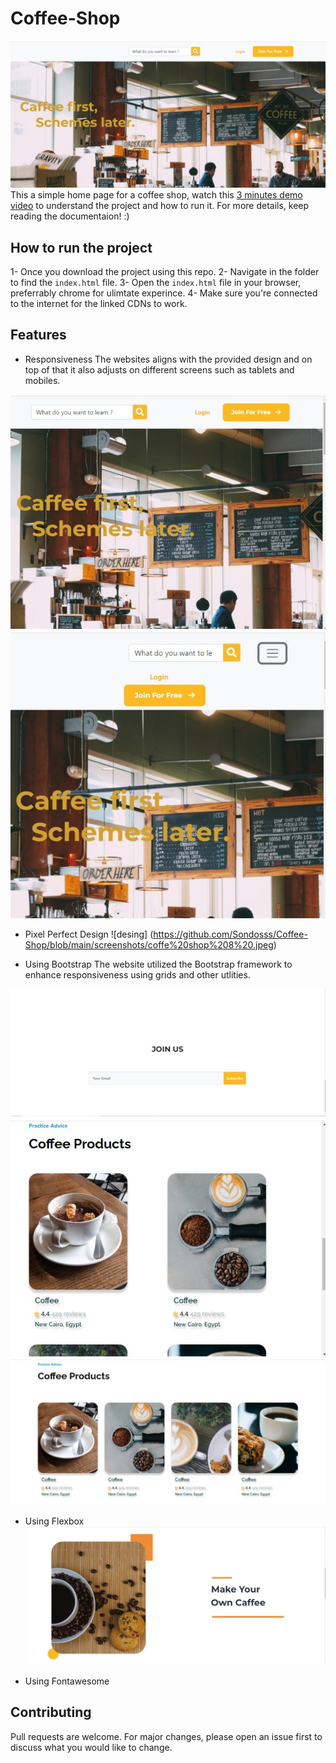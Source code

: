 # Coffee-Shop
![coffe](https://github.com/Sondosss/Coffee-Shop/blob/main/screenshots/coffe%20shop%201.jpeg)
This a simple home page for a coffee shop, watch this [3 minutes demo video](https://www.loom.com/share/26c4513a4f1b4b96b66a34af78f29605) to understand the project and how to run it. For more details, keep reading the documentaion! :) 


## How to run the project

1- Once you download the project using this repo.
2- Navigate in the folder to find the `index.html` file.
3- Open the `index.html` file in your browser, preferrably chrome for ulimtate experince. 
4- Make sure you're connected to the internet for the linked CDNs to work. 


## Features 

- Responsiveness
The websites aligns with the provided design and on top of that it also adjusts on different screens such as tablets and mobiles. 

![tablet](https://github.com/Sondosss/Coffee-Shop/blob/main/screenshots/coffee%20shop%205%20.jpeg)
![mobile](https://github.com/Sondosss/Coffee-Shop/blob/main/screenshots/coffe%20shop%207%20.jpeg)

- Pixel Perfect Design
![desing] (https://github.com/Sondosss/Coffee-Shop/blob/main/screenshots/coffe%20shop%208%20.jpeg)

- Using Bootstrap 
The website utilized the Bootstrap framework to enhance responsiveness using grids and other utlities.  

![bootstrap](https://github.com/Sondosss/Coffee-Shop/blob/main/screenshots/coffee%20shop%204.jpeg)
![grid](https://github.com/Sondosss/Coffee-Shop/blob/main/screenshots/coffe%20shop%206%20.jpeg) 
![grid2](https://github.com/Sondosss/Coffee-Shop/blob/main/screenshots/coffe%20shop%203.jpeg)

- Using Flexbox 
![flex](https://github.com/Sondosss/Coffee-Shop/blob/main/screenshots/coffe%20shop%202.jpeg)

- Using Fontawesome 



## Contributing
Pull requests are welcome. For major changes, please open an issue first to discuss what you would like to change.
